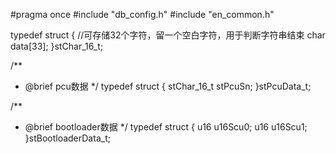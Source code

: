 #pragma once
#include "db_config.h"
#include "en_common.h"


typedef struct
{
    //可存储32个字符，留一个空白字符，用于判断字符串结束
    char data[33];
}stChar_16_t;


/**
 * @brief pcu数据
 */
typedef struct
{
    stChar_16_t stPcuSn;
}stPcuData_t;


/**
 * @brief bootloader数据
 */
typedef struct
{
    u16 u16Scu0;
    u16 u16Scu1;
}stBootloaderData_t;


